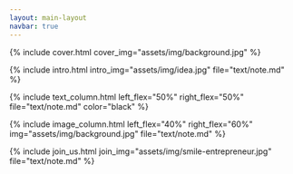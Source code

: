 ```yaml
---
layout: main-layout
navbar: true
---
```


{% include cover.html cover_img="assets/img/background.jpg" %}

{% include intro.html intro_img="assets/img/idea.jpg" file="text/note.md" %}

{% include text_column.html left_flex="50%" right_flex="50%" file="text/note.md" color="black" %}

{% include image_column.html left_flex="40%" right_flex="60%" img="assets/img/background.jpg" file="text/note.md" %}

{% include join_us.html join_img="assets/img/smile-entrepreneur.jpg" file="text/note.md" %}
